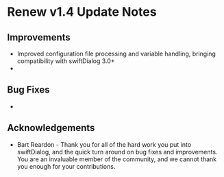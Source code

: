 # Renew v1.4 Update Notes
## Improvements
- Improved configuration file processing and variable handling, bringing compatibility with swiftDialog 3.0+
- 

## Bug Fixes
- 

## Acknowledgements
- Bart Reardon - Thank you for all of the hard work you put into swiftDialog, and the quick turn around on bug fixes and improvements. You are an invaluable member of the community, and we cannot thank you enough for your contributions.